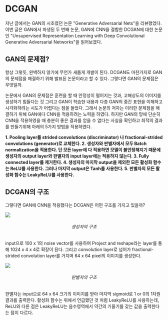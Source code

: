 # DCGAN

지난 글에서는 GAN의 시초였던 논문 "Generative Adversarial Nets"을 리뷰했었다. 이번 글은 GAN에서 파생된 두 번째 논문, GAN에 CNN을 결합한 DCGAN에 대한 논문인 "Unsupervised Representation Learning with Deep Convolutional Generative Adversarial Networks"을 읽어보겠다.

## GAN의 문제점?

항상 그렇듯, 완벽하지 않기에 무언가 새롭게 개발이 된다. DCGAN도 마찬가지로 GAN의 문제점을 해결하기 위해 발표된 논문이라고 할 수 있다. 그렇다면 GAN의 문제점은 무엇일까.

논문에서 GAN의 문제점은 훈련을 할 때 안정성이 떨어지는 것과, 고해상도의 이미지를 생성하기 힘들다는 것 그리고 GAN이 학습한 내용과 다층 GAN의 중간 표현을 이해하고 시각화하려는 시도가 어렵다는 점을 들었다. 그래서 논문의 저자는 이러한 문제점을 해결하기 위해 GAN에다 CNN을 적용하려는 노력을 하였다. 하지만 GAN의 망에 단순히 CNN을 적용하였을 때 충분히 좋은 결과를 얻을 수 없다는 사실을 확인하고 최적의 결과를 만들기위해 아래의 5가지 방법을 적용하였다.


**1. Pooling layer를  strided convolutions (discriminator) 나 fractional-strided convolutions (generator)로 교체한다.
2. 생성자와 판별자에서 모두 Batch normalization을 적용한다. 단 모든 layer에 다 적용하면 모델이 불안정해지기 때문에 생성자의 output layer와 판별자의 input layer에는 적용하지 않는다.
3. Fully connected layer를 제거한다.
4. 생성자의 마지막 output을 제외한 모든 활성화 함수는 ReLU를 사용한다. 그러나 마지막 output은 Tanh를 사용한다.
5. 판별자의 모든 활성화 함수는 LeakyReLU를 사용한다.**

## DCGAN의 구조

그렇다면 GAN에 CNN을 적용했다는 DCGAN은 어떤 구조를 가지고 있을까?

![](https://images.velog.io/images/sanha9999/post/f160ef03-1703-477c-9020-35a92fb701e1/image.png)<center><h6>생성자의 구조</h6></center>

input으로 100 x 1의 noise vector를 사용하여 Project and reshape라는 layer를 통해 1024 x 4 x 4로 확장이 된다. 그리고 convolution layer로 넘어가 fractional-strided convolution layer를 거치며 64 x 64 pixel의 이미지를 생성한다.

![](https://images.velog.io/images/sanha9999/post/c2db8544-423c-4878-b963-a865332e9d5f/image.png)<center><h6>판별자의 구조</h6></center>

판별자는 input으로 64 x 64 크기의 이미지를 받아 마지막 sigmoid로 1 or 0의 1차원 결과를 출력한다. 활성화 함수는 위에서 언급했던 것 처럼 LeakyReLU를 사용하는데, ReLU와 다른 점은 LeakyReLU는 음수영역에서 약간의 기울기를 갖는 값을 출력한다는 점이 다르다.
